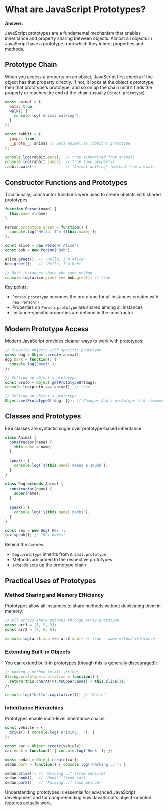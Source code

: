 # What are JavaScript Prototypes?

**Answer:**

JavaScript prototypes are a fundamental mechanism that enables inheritance and property sharing between objects. Almost all objects in JavaScript have a prototype from which they inherit properties and methods.

## Prototype Chain

When you access a property on an object, JavaScript first checks if the object has that property directly. If not, it looks at the object's prototype, then that prototype's prototype, and so on up the chain until it finds the property or reaches the end of the chain (usually `Object.prototype`).

```javascript
const animal = {
  eats: true,
  walk() {
    console.log('Animal walking');
  }
};

const rabbit = {
  jumps: true,
  __proto__: animal // Sets animal as rabbit's prototype
};

console.log(rabbit.eats);  // true (inherited from animal)
console.log(rabbit.jumps); // true (own property)
rabbit.walk();             // "Animal walking" (method from animal)
```

## Constructor Functions and Prototypes

Traditionally, constructor functions were used to create objects with shared prototypes:

```javascript
function Person(name) {
  this.name = name;
}

Person.prototype.greet = function() {
  console.log(`Hello, I'm ${this.name}`);
};

const alice = new Person('Alice');
const bob = new Person('Bob');

alice.greet(); // "Hello, I'm Alice"
bob.greet();   // "Hello, I'm Bob"

// Both instances share the same method
console.log(alice.greet === bob.greet); // true
```

Key points:
- `Person.prototype` becomes the prototype for all instances created with `new Person()`
- Properties on `Person.prototype` are shared among all instances
- Instance-specific properties are defined in the constructor

## Modern Prototype Access

Modern JavaScript provides cleaner ways to work with prototypes:

```javascript
// Creating objects with specific prototype
const dog = Object.create(animal);
dog.bark = function() {
  console.log('Woof!');
};

// Getting an object's prototype
const proto = Object.getPrototypeOf(dog);
console.log(proto === animal); // true

// Setting an object's prototype
Object.setPrototypeOf(dog, {}); // Changes dog's prototype (not recommended for performance reasons)
```

## Classes and Prototypes

ES6 classes are syntactic sugar over prototype-based inheritance:

```javascript
class Animal {
  constructor(name) {
    this.name = name;
  }
  
  speak() {
    console.log(`${this.name} makes a sound`);
  }
}

class Dog extends Animal {
  constructor(name) {
    super(name);
  }
  
  speak() {
    console.log(`${this.name} barks`);
  }
}

const rex = new Dog('Rex');
rex.speak(); // "Rex barks"
```

Behind the scenes:
- `Dog.prototype` inherits from `Animal.prototype`
- Methods are added to the respective prototypes
- `extends` sets up the prototype chain

## Practical Uses of Prototypes

### Method Sharing and Memory Efficiency

Prototypes allow all instances to share methods without duplicating them in memory:

```javascript
// All arrays share methods through Array.prototype
const arr1 = [1, 2, 3];
const arr2 = [4, 5, 6];

console.log(arr1.map === arr2.map); // true - same method reference
```

### Extending Built-in Objects

You can extend built-in prototypes (though this is generally discouraged):

```javascript
// Adding a method to all strings
String.prototype.capitalize = function() {
  return this.charAt(0).toUpperCase() + this.slice(1);
};

console.log("hello".capitalize()); // "Hello"
```

### Inheritance Hierarchies

Prototypes enable multi-level inheritance chains:

```javascript
const vehicle = {
  drive() { console.log('Driving...'); }
};

const car = Object.create(vehicle);
car.honk = function() { console.log('Honk!'); };

const sedan = Object.create(car);
sedan.park = function() { console.log('Parking...'); };

sedan.drive(); // "Driving..." (from vehicle)
sedan.honk();  // "Honk!" (from car)
sedan.park();  // "Parking..." (own method)
```

Understanding prototypes is essential for advanced JavaScript development and for comprehending how JavaScript's object-oriented features actually work.